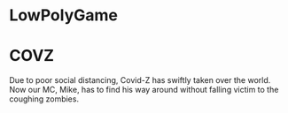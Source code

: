 # LowPolyGame
 

COVZ
=======
Due to poor social distancing, Covid-Z has swiftly taken over the world. Now our MC, Mike, has to find his way around without falling victim to the coughing zombies. 

